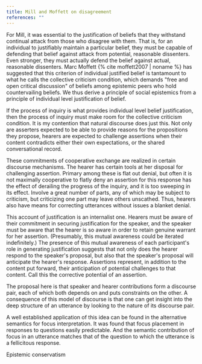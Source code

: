 ```yaml
---
title: Mill and Moffett on disagreement
references: ""
---
```


For Mill, it was essential to the justification of beliefs that they withstand continual attack from those who disagree with them. That is, for an individual to justifiably maintain a particular belief, they must be capable of defending that belief against attack from potential, reasonable dissenters. Even stronger, they must actually defend the belief against actual, reasonable dissenters. Marc Moffett {% cite moffett2007 | noname %} has suggested that this criterion of individual justified belief is tantamount to what he calls the collective criticism condition, which demands "free and open critical discussion" of beliefs among epistemic peers who hold countervailing beliefs. We thus derive a principle of social epistemics from a principle of individual level justification of belief.

If the process of inquiry is what provides individual level belief justification, then the process of inquiry must make room for the collective criticism condition. It is my contention that natural discourse does just this. Not only are asserters expected to be able to provide reasons for the propositions they propose, hearers are expected to challenge assertions when their content contradicts either their own expectations, or the shared conversational record.

These commitments of cooperative exchange are realized in certain discourse mechanisms. The hearer has certain tools at her disposal for challenging assertion. Primary among these is flat out denial, but often it is not maximally cooperative to flatly deny an assertion for this response has the effect of derailing the progress of the inquiry, and it is too sweeping in its effect. Involve a great number of parts, any of which may be subject to criticism, but criticizing one part may leave others unscathed. Thus, hearers also have means for correcting utterances without issues a blanket denial.

This account of justification is an internalist one. Hearers must be aware of their commitment in securing justification for the speaker, and the speaker must be aware that the hearer is so aware in order to retain genuine warrant for her assertion. (Presumably, this mutual awareness could be iterated indefinitely.) The presence of this mutual awareness of each participant's role in generating justification suggests that not only does the hearer respond to the speaker's proposal, but also that the speaker's proposal will anticipate the hearer's response. Assertions represent, in addition to the content put forward, their anticipation of potential challenges to that content. Call this the corrective potential of an assertion.

The proposal here is that speaker and hearer contributions form a discourse pair, each of which both depends on and puts constraints on the other. A consequence of this model of discourse is that one can get insight into the deep structure of an utterance by looking to the nature of its discourse pair.

A well established application of this idea can be found in the alternative semantics for focus interpretation. It was found that focus placement in responses to questions easily predictable. And the semantic contribution of focus in an utterance matches that of the question to which the utterance is a fellicitous response.

Epistemic conservatism
